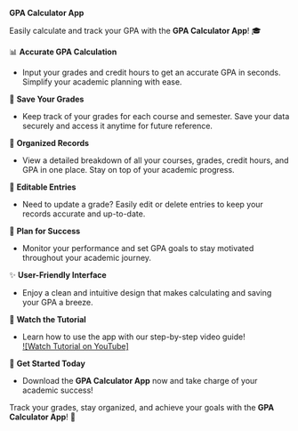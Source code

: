 **GPA Calculator App**

Easily calculate and track your GPA with the **GPA Calculator App**! 🎓

📊 **Accurate GPA Calculation**  
- Input your grades and credit hours to get an accurate GPA in seconds. Simplify your academic planning with ease.

💾 **Save Your Grades**  
- Keep track of your grades for each course and semester. Save your data securely and access it anytime for future reference.

📂 **Organized Records**  
- View a detailed breakdown of all your courses, grades, credit hours, and GPA in one place. Stay on top of your academic progress.

📝 **Editable Entries**  
- Need to update a grade? Easily edit or delete entries to keep your records accurate and up-to-date.

🎯 **Plan for Success**  
- Monitor your performance and set GPA goals to stay motivated throughout your academic journey.

✨ **User-Friendly Interface**  
- Enjoy a clean and intuitive design that makes calculating and saving your GPA a breeze.

🎥 **Watch the Tutorial**  
- Learn how to use the app with our step-by-step video guide!  
  [![Watch Tutorial on YouTube]](https://youtu.be/2moPeaxK4os)  

🚀 **Get Started Today**  
- Download the **GPA Calculator App** now and take charge of your academic success!

Track your grades, stay organized, and achieve your goals with the **GPA Calculator App**! 🌟

